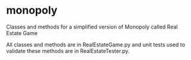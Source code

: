 # monopoly
Classes and methods for a simplified version of Monopoly called Real Estate Game

All classes and methods are in RealEstateGame.py and unit tests used to validate these methods are in RealEstateTester.py.
